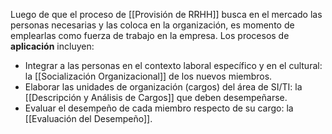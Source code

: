 Luego de que el proceso de [[Provisión de RRHH]] busca en el mercado las personas necesarias y las coloca en la organización, es momento de emplearlas como fuerza de trabajo en la empresa. Los procesos de **aplicación** incluyen:

- Integrar a las personas en el contexto laboral específico y en el cultural: la [[Socialización Organizacional]] de los nuevos miembros.
- Elaborar las unidades de organización (cargos) del área de SI/TI: la [[Descripción y Análisis de Cargos]] que deben desempeñarse.
- Evaluar el desempeño de cada miembro respecto de su cargo: la [[Evaluación del Desempeño]].
